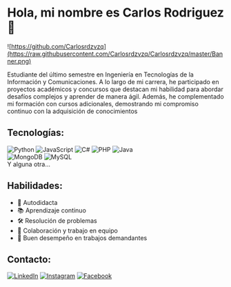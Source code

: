 # Hola, mi nombre es Carlos Rodriguez 👋

![https://github.com/Carlosrdzvzq](https://raw.githubusercontent.com/Carlosrdzvzq/Carlosrdzvzq/master/Banner.png)

Estudiante del último semestre en Ingeniería en Tecnologías de la Información y Comunicaciones.
A lo largo de mi carrera, he participado en proyectos académicos y concursos que destacan mi
habilidad para abordar desafíos complejos y aprender de manera ágil. Además, he
complementado mi formación con cursos adicionales, demostrando mi compromiso continuo con
la adquisición de conocimientos

## Tecnologías:
  ![Python](https://img.shields.io/badge/Python-yellow?style=for-the-badge&logo=python&logoColor=white&labelColor=101010)
  ![JavaScript](https://img.shields.io/badge/JavaScript-F7DF1E?style=for-the-badge&logo=javascript&logoColor=white&labelColor=101010)
  ![C#](https://img.shields.io/badge/C%23-239120?style=for-the-badge&logo=c-sharp&logoColor=white&labelColor=101010)
  ![PHP](https://img.shields.io/badge/PHP-777BB4?style=for-the-badge&logo=php&logoColor=white&labelColor=101010)
  ![Java](https://img.shields.io/badge/Java-007396?style=for-the-badge&logo=java&logoColor=white&labelColor=101010)
  </br>
  ![MongoDB](https://img.shields.io/badge/MongoDB-47A248?style=for-the-badge&logo=mongodb&logoColor=white&labelColor=101010)
  ![MySQL](https://img.shields.io/badge/MySQL-4479A1?style=for-the-badge&logo=mysql&logoColor=white&labelColor=101010)
  </br>
  Y alguna otra...

## Habilidades:
- 🚀 Autodidacta
- 📚 Aprendizaje continuo
- 🛠️ Resolución de problemas
- 👥 Colaboración y trabajo en equipo
- 🌟 Buen desempeño en trabajos demandantes

## Contacto:
[![LinkedIn](https://img.shields.io/badge/LinkedIn-Carlos_Rodriguez-0077B5?style=for-the-badge&logo=linkedin&logoColor=white&labelColor=101010)](https://www.linkedin.com/in/carlos-rodriguez-vazquez-201925211/)
[![Instagram](https://img.shields.io/badge/Instagram-@krlosn~n-E4405F?style=for-the-badge&logo=instagram&logoColor=white&labelColor=101010)](https://www.instagram.com/krlosn_n/)
[![Facebook](https://img.shields.io/badge/Facebook-@Carlos-1877F2?style=for-the-badge&logo=facebook&logoColor=white&labelColor=101010)](https://www.facebook.com/carlos.r.zer)


